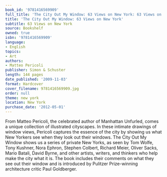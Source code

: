 ```yaml
---
book_id: '9781416569909'
full_title: 'The City Out My Window: 63 Views on New York: 63 Views on New York'
title: 'The City Out My Window: 63 Views on New York'
subtitle: 63 Views on New York
source: Bookshelf
owned: true
isbn: '9781416569909'
language:
- English
topics:
- Art
authors:
- Matteo Pericoli
publisher: Simon & Schuster
length: 144 pages
date_published: '2009-11-03'
format: Hardcover
cover_filename: 9781416569909.jpg
order: null
theme: new york
location: New York
purchase_date: '2012-05-01'
---
```

From Matteo Pericoli, the celebrated author of Manhattan Unfurled, comes a unique collection of illustrated cityscapes. In these intimate drawings of window views, Pericoli captures the essence of the city by showing us what New Yorkers see when they look out their windows. The City Out My Window shows us a series of private New Yorks, as seen by Tom Wolfe, Tony Kushner, Nora Ephron, Stephen Colbert, Richard Meier, Oliver Sacks, Mario Batali, David Byrne, and other artists, writers, and thinkers who help make the city what it is. The book includes their comments on what they see out their window and is introduced by Pulitzer Prize-winning architecture critic Paul Goldberger.
